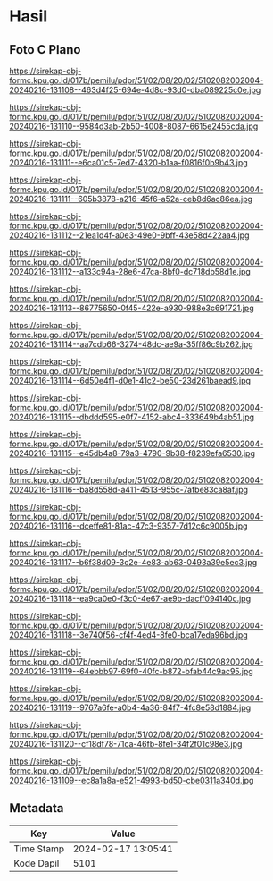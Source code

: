 # Hasil

## Foto C Plano

https://sirekap-obj-formc.kpu.go.id/017b/pemilu/pdpr/51/02/08/20/02/5102082002004-20240216-131108--463d4f25-694e-4d8c-93d0-dba089225c0e.jpg

https://sirekap-obj-formc.kpu.go.id/017b/pemilu/pdpr/51/02/08/20/02/5102082002004-20240216-131110--9584d3ab-2b50-4008-8087-6615e2455cda.jpg

https://sirekap-obj-formc.kpu.go.id/017b/pemilu/pdpr/51/02/08/20/02/5102082002004-20240216-131111--e6ca01c5-7ed7-4320-b1aa-f0816f0b9b43.jpg

https://sirekap-obj-formc.kpu.go.id/017b/pemilu/pdpr/51/02/08/20/02/5102082002004-20240216-131111--605b3878-a216-45f6-a52a-ceb8d6ac86ea.jpg

https://sirekap-obj-formc.kpu.go.id/017b/pemilu/pdpr/51/02/08/20/02/5102082002004-20240216-131112--21ea1d4f-a0e3-49e0-9bff-43e58d422aa4.jpg

https://sirekap-obj-formc.kpu.go.id/017b/pemilu/pdpr/51/02/08/20/02/5102082002004-20240216-131112--a133c94a-28e6-47ca-8bf0-dc718db58d1e.jpg

https://sirekap-obj-formc.kpu.go.id/017b/pemilu/pdpr/51/02/08/20/02/5102082002004-20240216-131113--86775650-0f45-422e-a930-988e3c691721.jpg

https://sirekap-obj-formc.kpu.go.id/017b/pemilu/pdpr/51/02/08/20/02/5102082002004-20240216-131114--aa7cdb66-3274-48dc-ae9a-35ff86c9b262.jpg

https://sirekap-obj-formc.kpu.go.id/017b/pemilu/pdpr/51/02/08/20/02/5102082002004-20240216-131114--6d50e4f1-d0e1-41c2-be50-23d261baead9.jpg

https://sirekap-obj-formc.kpu.go.id/017b/pemilu/pdpr/51/02/08/20/02/5102082002004-20240216-131115--dbddd595-e0f7-4152-abc4-333649b4ab51.jpg

https://sirekap-obj-formc.kpu.go.id/017b/pemilu/pdpr/51/02/08/20/02/5102082002004-20240216-131115--e45db4a8-79a3-4790-9b38-f8239efa6530.jpg

https://sirekap-obj-formc.kpu.go.id/017b/pemilu/pdpr/51/02/08/20/02/5102082002004-20240216-131116--ba8d558d-a411-4513-955c-7afbe83ca8af.jpg

https://sirekap-obj-formc.kpu.go.id/017b/pemilu/pdpr/51/02/08/20/02/5102082002004-20240216-131116--dceffe81-81ac-47c3-9357-7d12c6c9005b.jpg

https://sirekap-obj-formc.kpu.go.id/017b/pemilu/pdpr/51/02/08/20/02/5102082002004-20240216-131117--b6f38d09-3c2e-4e83-ab63-0493a39e5ec3.jpg

https://sirekap-obj-formc.kpu.go.id/017b/pemilu/pdpr/51/02/08/20/02/5102082002004-20240216-131118--ea9ca0e0-f3c0-4e67-ae9b-dacff094140c.jpg

https://sirekap-obj-formc.kpu.go.id/017b/pemilu/pdpr/51/02/08/20/02/5102082002004-20240216-131118--3e740f56-cf4f-4ed4-8fe0-bca17eda96bd.jpg

https://sirekap-obj-formc.kpu.go.id/017b/pemilu/pdpr/51/02/08/20/02/5102082002004-20240216-131119--64ebbb97-69f0-40fc-b872-bfab44c9ac95.jpg

https://sirekap-obj-formc.kpu.go.id/017b/pemilu/pdpr/51/02/08/20/02/5102082002004-20240216-131119--9767a6fe-a0b4-4a36-84f7-4fc8e58d1884.jpg

https://sirekap-obj-formc.kpu.go.id/017b/pemilu/pdpr/51/02/08/20/02/5102082002004-20240216-131120--cf18df78-71ca-46fb-8fe1-34f2f01c98e3.jpg

https://sirekap-obj-formc.kpu.go.id/017b/pemilu/pdpr/51/02/08/20/02/5102082002004-20240216-131109--ec8a1a8a-e521-4993-bd50-cbe0311a340d.jpg


## Metadata

| Key        | Value               |
| ---------- | ------------------- |
| Time Stamp | 2024-02-17 13:05:41 |
| Kode Dapil | 5101                |




